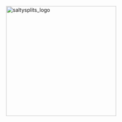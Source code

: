 <img src="https://github.com/user-attachments/assets/6b8dfa3e-010c-47e3-b45f-88cc2d787b67" alt="saltysplits_logo" width="300">

